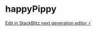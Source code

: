 # happyPippy

[Edit in StackBlitz next generation editor ⚡️](https://stackblitz.com/~/github.com/hjay3/happyPippy)